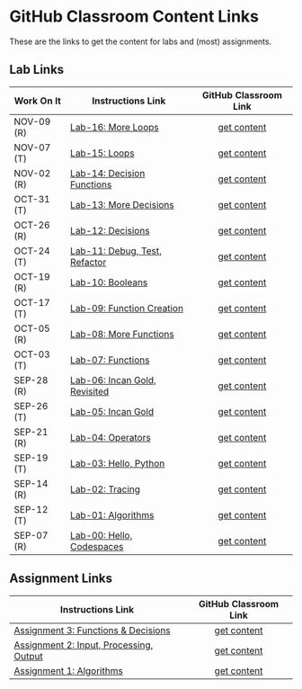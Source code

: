 # GitHub Classroom Content Links

These are the links to get the content for labs and (most) assignments.

## Lab Links
| Work On It | Instructions Link                                                                                                                   | GitHub Classroom Link                                  |
|------------|-------------------------------------------------------------------------------------------------------------------------------------|:------------------------------------------------------:|
| NOV-09 (R) |[Lab-16: More Loops](https://github.com/MRU-MACO-1701-004-202304/lab-instructions/blob/main/lab-16-more-loops.md) | [get content](https://classroom.github.com/a/pm7tAx8P) |
| NOV-07 (T) |[Lab-15: Loops](https://github.com/MRU-MACO-1701-004-202304/lab-instructions/blob/main/lab-15-loops.md) | [get content](https://classroom.github.com/a/uPqLHMgc) |
| NOV-02 (R) |[Lab-14: Decision Functions](https://github.com/MRU-MACO-1701-004-202304/lab-instructions/blob/main/lab-14-decision-functions.md) | [get content](https://classroom.github.com/a/BQ7dvMJw) |
| OCT-31 (T) |[Lab-13: More Decisions](https://github.com/MRU-MACO-1701-004-202304/lab-instructions/blob/main/lab-13-more-decisions.md) | [get content](https://classroom.github.com/a/iN6H6esB) |
| OCT-26 (R) |[Lab-12: Decisions](https://github.com/MRU-MACO-1701-004-202304/lab-instructions/blob/main/lab-12-decisions.md) | [get content](https://classroom.github.com/a/M1OkanRR) |
| OCT-24 (T) |[Lab-11: Debug, Test, Refactor](https://github.com/MRU-MACO-1701-004-202304/lab-instructions/blob/main/lab-11-debug-test-refactor.md) | [get content](https://classroom.github.com/a/U8auuMkt) |
| OCT-19 (R) |[Lab-10: Booleans](https://github.com/MRU-MACO-1701-004-202304/lab-instructions/blob/main/lab-10-booleans.md) | [get content](https://classroom.github.com/a/VmHKe7I2) |
| OCT-17 (T) |[Lab-09: Function Creation](https://github.com/MRU-MACO-1701-004-202304/lab-instructions/blob/main/lab-09-function-creation.md) | [get content](https://classroom.github.com/a/cSUPm3Ni) |
| OCT-05 (R) |[Lab-08: More Functions](https://github.com/MRU-MACO-1701-004-202304/lab-instructions/blob/main/lab-08-more-functions.md) | [get content](https://classroom.github.com/a/W95t2tM3) |
| OCT-03 (T) |[Lab-07: Functions](https://github.com/MRU-MACO-1701-004-202304/lab-instructions/blob/main/lab-07-functions.md) | [get content](https://classroom.github.com/a/g1s2TpLV) |
| SEP-28 (R) |[Lab-06: Incan Gold, Revisited](https://github.com/MRU-MACO-1701-004-202304/lab-instructions/blob/main/lab-06-incan-gold-part-2.md) | [get content](https://classroom.github.com/a/IIQwiRBI) |
| SEP-26 (T) |[Lab-05: Incan Gold](https://github.com/MRU-MACO-1701-004-202304/lab-instructions/blob/main/lab-05-incan-gold-part-1.md) | [get content](https://classroom.github.com/a/c7xNbZxI) |
| SEP-21 (R) |[Lab-04: Operators](https://github.com/MRU-MACO-1701-004-202304/lab-instructions/blob/main/lab-04-operators.md) | [get content](https://classroom.github.com/a/2VXvCxyQ) |
| SEP-19 (T) |[Lab-03: Hello, Python](https://github.com/MRU-MACO-1701-004-202304/lab-instructions/blob/main/lab-03-hello-python.md) | [get content](https://classroom.github.com/a/2nvdP_3X) |
| SEP-14 (R) |[Lab-02: Tracing](https://github.com/MRU-MACO-1701-004-202304/lab-instructions/blob/main/lab-02-tracing.md) | [get content](https://classroom.github.com/a/SAQnXnYg) |
| SEP-12 (T) |[Lab-01: Algorithms](https://github.com/MRU-MACO-1701-004-202304/lab-instructions/blob/main/lab-01-algorithms.md) | [get content](https://classroom.github.com/a/WZctGML7) |
| SEP-07 (R) |[Lab-00: Hello, Codespaces](https://github.com/MRU-MACO-1701-004-202304/lab-instructions/blob/main/lab-00-hello-codespaces.md) | [get content](https://classroom.github.com/a/qoQDfmu4) |

## Assignment Links

| Instructions Link                                                                                                                   | GitHub Classroom Link                                  |
|-------------------------------------------------------------------------------------------------------------------------------------|:------------------------------------------------------:|
| [Assignment 3: Functions & Decisions](https://docs.google.com/document/d/1d8amVtExfxC2lmdYgDu6l67OzJzye1phLbrNKcdCriQ/edit?usp=sharing) | [get content](https://classroom.github.com/a/Pznn9lxK) |
| [Assignment 2: Input, Processing, Output](https://docs.google.com/document/d/14orZVM23S8Z7-p6Y_LxE3LAK6Pd8Y6bhGjG7AKmJzYM/edit?usp=sharing) | [get content](https://classroom.github.com/a/DzImAtOC) |
| [Assignment 1: Algorithms](https://docs.google.com/document/d/1cm5yaTfboJv78_q7K4UKpcwWFtGqilr7Ahcdzxf-JWs/edit?usp=sharing) | [get content](https://classroom.github.com/a/4vhx3S05) |